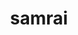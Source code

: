---
title: "samrai"
layout: cache
categories: [package, develop]
meta: {"compilers": ["gcc@7.5.0"], "num_specs": 18, "num_specs_by_stack": {"radiuss": 18, "root": 18}, "oss": ["ubuntu18.04"], "platforms": ["linux"], "stacks": ["radiuss", "root"], "targets": ["x86_64_v3"], "versions": ["3.12.0"]}
spec_details: [{"compiler": "gcc@7.5.0", "hash": "466mv34h4fbxjc7mylpyuqdzrxdkx3ix", "os": "ubuntu18.04", "platform": "linux", "size": "-", "stacks": ["radiuss", "root"], "target": "x86_64_v3", "variants": ["build_system=autotools", "~debug", "patches:=7ebc13a", "~shared", "~silo"], "versions": ["3.12.0"]}, {"compiler": "gcc@7.5.0", "hash": "5ncyse5q76qpdw5hieo32rj2sb6gq7ls", "os": "ubuntu18.04", "platform": "linux", "size": "-", "stacks": ["radiuss", "root"], "target": "x86_64_v3", "variants": ["build_system=autotools", "~debug", "patches:=7ebc13a", "~shared", "~silo"], "versions": ["3.12.0"]}, {"compiler": "gcc@7.5.0", "hash": "7af6diqufxfdw7fpsr4ncjke5t3tacki", "os": "ubuntu18.04", "platform": "linux", "size": "-", "stacks": ["radiuss", "root"], "target": "x86_64_v3", "variants": ["build_system=autotools", "~debug", "patches:=7ebc13a", "~shared", "~silo"], "versions": ["3.12.0"]}, {"compiler": "gcc@7.5.0", "hash": "7wrsdrmnswdffivvsnnjcjeyolhobvjd", "os": "ubuntu18.04", "platform": "linux", "size": "-", "stacks": ["radiuss", "root"], "target": "x86_64_v3", "variants": ["build_system=autotools", "~debug", "patches:=7ebc13a", "~shared", "~silo"], "versions": ["3.12.0"]}, {"compiler": "gcc@7.5.0", "hash": "axtntdx77y6atxwst3jciki3c64m7pvn", "os": "ubuntu18.04", "platform": "linux", "size": "-", "stacks": ["radiuss", "root"], "target": "x86_64_v3", "variants": ["build_system=autotools", "~debug", "patches:=7ebc13a", "~shared", "~silo"], "versions": ["3.12.0"]}, {"compiler": "gcc@7.5.0", "hash": "b4supx5o6r6yazbqk73rdfnxuc33tm3t", "os": "ubuntu18.04", "platform": "linux", "size": "-", "stacks": ["radiuss", "root"], "target": "x86_64_v3", "variants": ["build_system=autotools", "~debug", "patches:=7ebc13a", "~shared", "~silo"], "versions": ["3.12.0"]}, {"compiler": "gcc@7.5.0", "hash": "ezr326riiysvaldi57vmgetgr5zcsg5l", "os": "ubuntu18.04", "platform": "linux", "size": "-", "stacks": ["radiuss", "root"], "target": "x86_64_v3", "variants": ["build_system=autotools", "~debug", "patches:=7ebc13a", "~shared", "~silo"], "versions": ["3.12.0"]}, {"compiler": "gcc@7.5.0", "hash": "i27st2xm6l32ikwgpmtl2ckxpe3ddjie", "os": "ubuntu18.04", "platform": "linux", "size": "-", "stacks": ["radiuss", "root"], "target": "x86_64_v3", "variants": ["build_system=autotools", "~debug", "patches:=7ebc13a", "~shared", "~silo"], "versions": ["3.12.0"]}, {"compiler": "gcc@7.5.0", "hash": "qpbcivb5hou535chzhvshfkg6kqnceic", "os": "ubuntu18.04", "platform": "linux", "size": "-", "stacks": ["radiuss", "root"], "target": "x86_64_v3", "variants": ["build_system=autotools", "~debug", "patches:=7ebc13a", "~shared", "~silo"], "versions": ["3.12.0"]}, {"compiler": "gcc@7.5.0", "hash": "rak7oyxjfmbnwndsr33wsfwleiowsdov", "os": "ubuntu18.04", "platform": "linux", "size": "-", "stacks": ["radiuss", "root"], "target": "x86_64_v3", "variants": ["build_system=autotools", "~debug", "patches:=7ebc13a", "~shared", "~silo"], "versions": ["3.12.0"]}, {"compiler": "gcc@7.5.0", "hash": "rllem2vsksvv7qafjrs7bnw3pu6r7yqu", "os": "ubuntu18.04", "platform": "linux", "size": "-", "stacks": ["radiuss", "root"], "target": "x86_64_v3", "variants": ["build_system=autotools", "~debug", "patches:=7ebc13a", "~shared", "~silo"], "versions": ["3.12.0"]}, {"compiler": "gcc@7.5.0", "hash": "t4avriled42rdmie74druc6h3dxjfpps", "os": "ubuntu18.04", "platform": "linux", "size": "-", "stacks": ["radiuss", "root"], "target": "x86_64_v3", "variants": ["build_system=autotools", "~debug", "patches:=7ebc13a", "~shared", "~silo"], "versions": ["3.12.0"]}, {"compiler": "gcc@7.5.0", "hash": "u2luczh7wm43m4bkxz4m2hvpjokcx5dj", "os": "ubuntu18.04", "platform": "linux", "size": "-", "stacks": ["radiuss", "root"], "target": "x86_64_v3", "variants": ["build_system=autotools", "~debug", "patches:=7ebc13a", "~shared", "~silo"], "versions": ["3.12.0"]}, {"compiler": "gcc@7.5.0", "hash": "u35fhbuijj5g4j5v3q4gsjyb2fjztnov", "os": "ubuntu18.04", "platform": "linux", "size": "-", "stacks": ["radiuss", "root"], "target": "x86_64_v3", "variants": ["build_system=autotools", "~debug", "patches:=7ebc13a", "~shared", "~silo"], "versions": ["3.12.0"]}, {"compiler": "gcc@7.5.0", "hash": "vtkwryqveqs5b5epxwkv3acziyrbaloq", "os": "ubuntu18.04", "platform": "linux", "size": "-", "stacks": ["radiuss", "root"], "target": "x86_64_v3", "variants": ["build_system=autotools", "~debug", "patches:=7ebc13a", "~shared", "~silo"], "versions": ["3.12.0"]}, {"compiler": "gcc@7.5.0", "hash": "w2r2zofu4xzgg6r46byivg7vn3dqiqx3", "os": "ubuntu18.04", "platform": "linux", "size": "-", "stacks": ["radiuss", "root"], "target": "x86_64_v3", "variants": ["build_system=autotools", "~debug", "patches:=7ebc13a", "~shared", "~silo"], "versions": ["3.12.0"]}, {"compiler": "gcc@7.5.0", "hash": "w3hfv4of4m2fawfpebc343pkkzegeaz3", "os": "ubuntu18.04", "platform": "linux", "size": "-", "stacks": ["radiuss", "root"], "target": "x86_64_v3", "variants": ["build_system=autotools", "~debug", "patches:=7ebc13a", "~shared", "~silo"], "versions": ["3.12.0"]}, {"compiler": "gcc@7.5.0", "hash": "z6ldan46gha7jkjzgbeym2e5sa2haint", "os": "ubuntu18.04", "platform": "linux", "size": "-", "stacks": ["radiuss", "root"], "target": "x86_64_v3", "variants": ["build_system=autotools", "~debug", "patches:=7ebc13a", "~shared", "~silo"], "versions": ["3.12.0"]}]
---